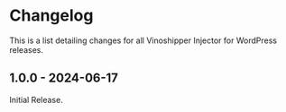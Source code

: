 # Changelog

This is a list detailing changes for all Vinoshipper Injector for WordPress releases.

## 1.0.0 - 2024-06-17

Initial Release.
